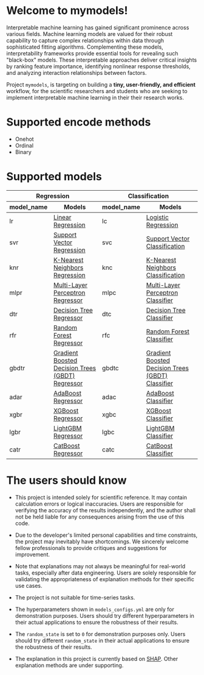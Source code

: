 # Welcome to mymodels!

Interpretable machine learning has gained significant prominence across various fields. Machine learning models are valued for their robust capability to capture complex relationships within data through sophisticated fitting algorithms. Complementing these models, interpretability frameworks provide essential tools for revealing such "black-box" models. These interpretable approaches deliver critical insights by ranking feature importance, identifying nonlinear response thresholds, and analyzing interaction relationships between factors. 

Project `mymodels`, is targeting on building a **tiny, user-friendly, and efficient** workflow, for the scientific researchers and students who are seeking to implement interpretable machine learning in their their research works.


# Supported encode methods

- Onehot
- Ordinal
- Binary

# Supported models

<table>
  <thead>
    <tr>
      <th colspan="2">Regression</th>
      <th colspan="2">Classification</th>
    </tr>
    <tr>
      <th>model_name</th>
      <th>Models</th>
      <th>model_name</th>
      <th>Models</th>
    </tr>
  </thead>
  <tbody>
    <tr>
      <td>lr</td>
      <td><a href="https://scikit-learn.org/stable/modules/generated/sklearn.linear_model.LinearRegression.html">Linear Regression</a></td>
      <td>lc</td>
      <td><a href="https://scikit-learn.org/stable/modules/generated/sklearn.linear_model.LogisticRegression.html">Logistic Regression</a></td>
    </tr>
    <tr>
      <td>svr</td>
      <td><a href="https://scikit-learn.org/stable/modules/generated/sklearn.svm.SVR.html">Support Vector Regression</a></td>
      <td>svc</td>
      <td><a href="https://scikit-learn.org/stable/modules/generated/sklearn.svm.SVC.html">Support Vector Classification</a></td>
    </tr>
    <tr>
      <td>knr</td>
      <td><a href="https://scikit-learn.org/stable/modules/generated/sklearn.neighbors.KNeighborsRegressor.html">K-Nearest Neighbors Regression</a></td>
      <td>knc</td>
      <td><a href="https://scikit-learn.org/stable/modules/generated/sklearn.neighbors.KNeighborsClassifier.html">K-Nearest Neighbors Classification</a></td>
    </tr>
    <tr>
      <td>mlpr</td>
      <td><a href="https://scikit-learn.org/stable/modules/generated/sklearn.neural_network.MLPRegressor.html">Multi-Layer Perceptron Regressor</a></td>
      <td>mlpc</td>
      <td><a href="https://scikit-learn.org/stable/modules/generated/sklearn.neural_network.MLPClassifier.html">Multi-Layer Perceptron Classifier</a></td>
    </tr>
    <tr>
      <td>dtr</td>
      <td><a href="https://scikit-learn.org/stable/modules/generated/sklearn.tree.DecisionTreeRegressor.html">Decision Tree Regressor</a></td>
      <td>dtc</td>
      <td><a href="https://scikit-learn.org/stable/modules/generated/sklearn.tree.DecisionTreeClassifier.html">Decision Tree Classifier</a></td>
    </tr>
    <tr>
      <td>rfr</td>
      <td><a href="https://scikit-learn.org/stable/modules/generated/sklearn.ensemble.RandomForestRegressor.html">Random Forest Regressor</a></td>
      <td>rfc</td>
      <td><a href="https://scikit-learn.org/stable/modules/generated/sklearn.ensemble.RandomForestClassifier.html">Random Forest Classifier</a></td>
    </tr>
    <tr>
      <td>gbdtr</td>
      <td><a href="https://scikit-learn.org/stable/modules/generated/sklearn.ensemble.GradientBoostingRegressor.html">Gradient Boosted Decision Trees (GBDT) Regressor</a></td>
      <td>gbdtc</td>
      <td><a href="https://scikit-learn.org/stable/modules/generated/sklearn.ensemble.GradientBoostingClassifier.html">Gradient Boosted Decision Trees (GBDT) Classifier</a></td>
    </tr>
    <tr>
      <td>adar</td>
      <td><a href="https://scikit-learn.org/stable/modules/generated/sklearn.ensemble.AdaBoostRegressor.html">AdaBoost Regressor</a></td>
      <td>adac</td>
      <td><a href="https://scikit-learn.org/stable/modules/generated/sklearn.ensemble.AdaBoostClassifier.html">AdaBoost Classifier</a></td>
    </tr>
    <tr>
      <td>xgbr</td>
      <td><a href="https://xgboost.readthedocs.io/en/latest/python/python_api.html">XGBoost Regressor</a></td>
      <td>xgbc</td>
      <td><a href="https://xgboost.readthedocs.io/en/latest/python/python_api.html">XGBoost Classifier</a></td>
    </tr>
    <tr>
      <td>lgbr</td>
      <td><a href="https://lightgbm.readthedocs.io/en/latest/pythonapi/lightgbm.LGBMRegressor.html">LightGBM Regressor</a></td>
      <td>lgbc</td>
      <td><a href="https://lightgbm.readthedocs.io/en/latest/pythonapi/lightgbm.LGBMClassifier.html">LightGBM Classifier</a></td>
    </tr>
    <tr>
      <td>catr</td>
      <td><a href="https://catboost.ai/en/docs/concepts/python-reference_catboostregressor">CatBoost Regressor</a></td>
      <td>catc</td>
      <td><a href="https://catboost.ai/en/docs/concepts/python-reference_catboostclassifier">CatBoost Classifier</a></td>
    </tr>
  </tbody>
</table>


# The users should know

- This project is intended solely for scientific reference. It may contain calculation errors or logical inaccuracies. Users are responsible for verifying the accuracy of the results independently, and the author shall not be held liable for any consequences arising from the use of this code.

- Due to the developer's limited personal capabilities and time constraints, the project may inevitably have shortcomings. We sincerely welcome fellow professionals to provide critiques and suggestions for improvement.

- Note that explanations may not always be meaningful for real-world tasks, especially after data engineering. Users are solely responsible for validating the appropriateness of explanation methods for their specific use cases.

- The project is not suitable for time-series tasks.

- The hyperparameters shown in `models_configs.yml` are only for demonstration purposes. Users should try different hyperparameters in their actual applications to ensure the robustness of their results.

- The `random_state` is set to `0` for demonstration purposes only. Users should try different `random_state` in their actual applications to ensure the robustness of their results.

- The explanation in this project is currently based on [SHAP](https://shap.readthedocs.io/en/latest/index.html). Other explanation methods are under supporting.
